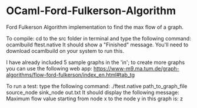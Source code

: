 # OCaml-Ford-Fulkerson-Algorithm
Ford Fulkerson Algorithm implementation to find the max flow of a graph.

To compile:
	cd to the src folder in terminal and type the following command:
		ocamlbuild ftest.native
	It should show a "Finished" message.
	You'll need to download ocamlbuild on your system to run this.
  
I have already included 5 sample graphs in the 'in'; to create more graphs you can use the following web app:
  https://www-m9.ma.tum.de/graph-algorithms/flow-ford-fulkerson/index_en.html#tab_tg

To run a test:
	type the following command:
    ./ftest.native path_to_graph_file source_node sink_node out.txt
   It should display the following message: 
     Maximum flow value starting from node x to the node y in this graph is: z
     
